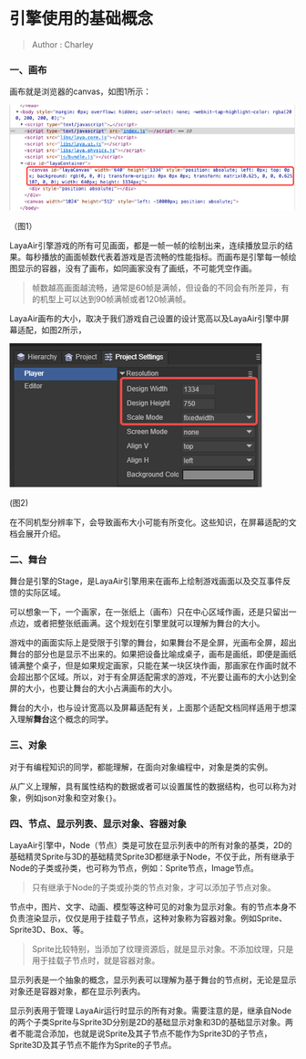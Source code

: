 # 引擎使用的基础概念

> Author : Charley

### 一、画布

画布就是浏览器的canvas，如图1所示：

![img](img/1.png) 

（图1）

LayaAir引擎游戏的所有可见画面，都是一帧一帧的绘制出来，连续播放显示的结果。每秒播放的画面帧数代表着游戏是否流畅的性能指标。而画布是引擎每一帧绘图显示的容器，没有了画布，如同画家没有了画纸，不可能凭空作画。

> 帧数越高画面越流畅，通常是60帧是满帧，但设备的不同会有所差异，有的机型上可以达到90帧满帧或者120帧满帧。

LayaAir画布的大小，取决于我们游戏自己设置的设计宽高以及LayaAir引擎中屏幕适配，如图2所示，

![img](img/2.png)  

(图2)

在不同机型分辨率下，会导致画布大小可能有所变化。这些知识，在屏幕适配的文档会展开介绍。

### 二、舞台

舞台是引擎的Stage，是LayaAir引擎用来在画布上绘制游戏画面以及交互事件反馈的实际区域。

可以想象一下，一个画家，在一张纸上（画布）只在中心区域作画，还是只留出一点边，或者把整张纸画满。这个规划在引擎里就可以理解为舞台的大小。

游戏中的画面实际上是受限于引擎的舞台，如果舞台不是全屏，光画布全屏，超出舞台的部分也是显示不出来的。如果把设备比喻成桌子，画布是画纸，即便是画纸铺满整个桌子，但是如果规定画家，只能在某一块区块作画，那画家在作画时就不会超出那个区域。所以，对于有全屏适配需求的游戏，不光要让画布的大小达到全屏的大小，也要让舞台的大小占满画布的大小。

舞台的大小，也与设计宽高以及屏幕适配有关，上面那个适配文档同样适用于想深入理解**舞台**这个概念的同学。

### 三、对象

对于有编程知识的同学，都能理解，在面向对象编程中，对象是类的实例。

从广义上理解，具有属性结构的数据或者可以设置属性的数据结构，也可以称为对象，例如json对象和空对象`{}`。

### 四、节点、显示列表、显示对象、容器对象

LayaAir引擎中，Node（节点）类是可放在显示列表中的所有对象的基类，2D的基础精灵Sprite与3D的基础精灵Sprite3D都继承于Node，不仅于此，所有继承于Node的子类或孙类，也可称为节点，例如：Sprite节点，Image节点。

> 只有继承于Node的子类或孙类的节点对象，才可以添加子节点对象。

节点中，图片、文字、动画、模型等这种可见的对象为显示对象。有的节点本身不负责渲染显示，仅仅是用于挂载子节点，这种对象称为容器对象。例如Sprite、Sprite3D、Box、等。

> Sprite比较特别，当添加了纹理资源后，就是显示对象。不添加纹理，只是用于挂载子节点时，就是容器对象。

显示列表是一个抽象的概念，显示列表可以理解为基于舞台的节点树，无论是显示对象还是容器对象，都在显示列表内。

显示列表用于管理 LayaAir运行时显示的所有对象。需要注意的是，继承自Node的两个子类Sprite与Sprite3D分别是2D的基础显示对象和3D的基础显示对象。两者不能混合添加，也就是说Sprite及其子节点不能作为Sprite3D的子节点，Sprite3D及其子节点不能作为Sprite的子节点。

